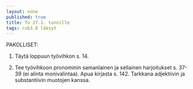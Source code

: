 ```yaml
---
layout: none
published: true
title: To 27.1. tunnille
tags: rub3.8 läksyt
---
```

PAKOLLISET:

1. Täytä loppuun työvihkon s. 14.

2. Tee työvihkoon pronominin samanlainen ja sellainen harjoitukset s. 37-39 (ei alinta monivalintaa). Apua kirjasta s. 142. Tarkkana adjektiivin ja substantiivin muotojen kanssa.
